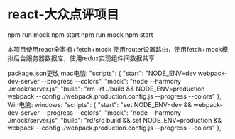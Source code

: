 # react-大众点评项目
npm run mock 
npm start 
npm run mock
npm start

本项目使用react全家桶+fetch+mock
    使用router设置路由，使用fetch+mock模拟后台服务器数据库，使用redux实现组件间数据共享
    

package.json更改
mac电脑:
	"scripts": {
    "start": "NODE_ENV=dev webpack-dev-server --progress --colors",
    "mock": "node --harmony ./mock/server.js",
    "build": "rm -rf ./build && NODE_ENV=production webpack --config ./webpack.production.config.js --progress --colors"
  },
Win电脑:
  	windows:
  	"scripts": {
    "start": "set NODE_ENV=dev && webpack-dev-server --progress --colors",
    "mock": "node --harmony ./mock/server.js",
    "build": "rd/s/q build && set NODE_ENV=production && webpack --config ./webpack.production.config.js --progress --colors"
  },
